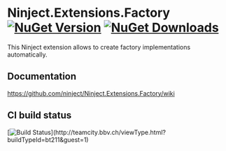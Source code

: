 # Ninject.Extensions.Factory [![NuGet Version](http://img.shields.io/nuget/v/Ninject.Extensions.Factory.svg?style=flat)](https://www.nuget.org/packages/Ninject.Extensions.Factory/) [![NuGet Downloads](http://img.shields.io/nuget/dt/Ninject.Extensions.Factory.svg?style=flat)](https://www.nuget.org/packages/Ninject.Extensions.Factory/)

This Ninject extension allows to create factory implementations automatically.

## Documentation

https://github.com/ninject/Ninject.Extensions.Factory/wiki

## CI build status
[![Build Status](https://teamcity.bbv.ch/app/rest/builds/buildType:(id:bt21)/statusIcon)](http://teamcity.bbv.ch/viewType.html?buildTypeId=bt211&guest=1)

